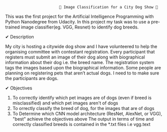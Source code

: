                             🐶 Image Classification for a City Dog Show 🐶
This was the first project for the Artificial Intelligence Programming with Python Nanodegree from Udacity. In this project my task was to use 
a pre-trained image classifier(eg. VGG, Resnet) to identify dog breeds. 

✔ Description

My city is hosting a citywide dog show and I have volunteered to help the organising committee with contestant registration. Every participant that registers must 
submit an image of their dog along with biographical information about their dog i.e. the breed name. The registration system tags the images based upon the 
biographical information. 
Some people are planning on registering pets that aren’t actual dogs. I need to to make sure the participants are dogs.

✔ Objectives

1. To correctly identify which pet images are of dogs (even if breed is misclassified) and which pet images aren't of dogs
2. To orrectly classify the breed of dog, for the images that are of dogs
3. To Determine which CNN model architecture (ResNet, AlexNet, or VGG), "best" achieve the objectives above
   The output in terms of time and correctly classified breeds is contained in the *.txt files i.e vgg.text 



